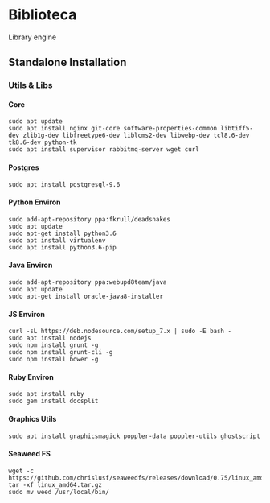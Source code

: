 # Biblioteca

Library engine

## Standalone Installation

### Utils & Libs

#### Core

```
sudo apt update
sudo apt install nginx git-core software-properties-common libtiff5-dev zlib1g-dev libfreetype6-dev liblcms2-dev libwebp-dev tcl8.6-dev tk8.6-dev python-tk
sudo apt install supervisor rabbitmq-server wget curl
```

#### Postgres

```
sudo apt install postgresql-9.6
```

#### Python Environ

```
sudo add-apt-repository ppa:fkrull/deadsnakes
sudo apt update
sudo apt-get install python3.6
sudo apt install virtualenv
sudo apt install python3.6-pip

```

#### Java Environ

```
sudo add-apt-repository ppa:webupd8team/java
sudo apt update
sudo apt-get install oracle-java8-installer
```


#### JS Environ

```
curl -sL https://deb.nodesource.com/setup_7.x | sudo -E bash -
sudo apt install nodejs
sudo npm install grunt -g
sudo npm install grunt-cli -g
sudo npm install bower -g
```

#### Ruby Environ

```
sudo apt install ruby
sudo gem install docsplit
```


#### Graphics Utils

```
sudo apt install graphicsmagick poppler-data poppler-utils ghostscript
```

#### Seaweed FS

```
wget -c https://github.com/chrislusf/seaweedfs/releases/download/0.75/linux_amd64.tar.gz
tar -xf linux_amd64.tar.gz
sudo mv weed /usr/local/bin/
```